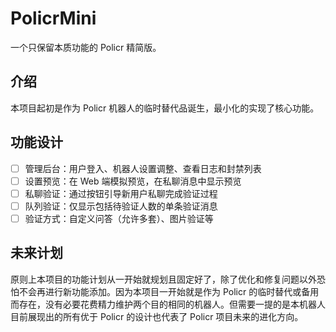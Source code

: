 # PolicrMini

一个只保留本质功能的 Policr 精简版。

## 介绍

本项目起初是作为 Policr 机器人的临时替代品诞生，最小化的实现了核心功能。

## 功能设计

- [ ] 管理后台：用户登入、机器人设置调整、查看日志和封禁列表
- [ ] 设置预览：在 Web 端模拟预览，在私聊消息中显示预览
- [ ] 私聊验证：通过按钮引导新用户私聊完成验证过程
- [ ] 队列验证：仅显示包括待验证人数的单条验证消息
- [ ] 验证方式：自定义问答（允许多套）、图片验证等

## 未来计划

原则上本项目的功能计划从一开始就规划且固定好了，除了优化和修复问题以外恐怕不会再进行新功能添加。因为本项目一开始就是作为 Policr 的临时替代或备用而存在，没有必要花费精力维护两个目的相同的机器人。但需要一提的是本机器人目前展现出的所有优于 Policr 的设计也代表了 Policr 项目未来的进化方向。
